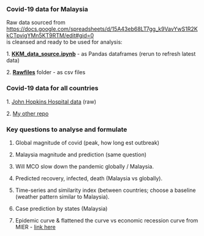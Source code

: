 ### Covid-19 data for Malaysia

Raw data sourced from https://docs.google.com/spreadsheets/d/15A43eb68LT7gg_k9VavYwS1R2KkCTpvigYMn5KT9RTM/edit#gid=0<br>
is cleansed and ready to be used for analysis:
<p>
  1. <b><a href="https://github.com/khairulomar/Covid-19-Malaysia/blob/master/KKM_data_source.ipynb">KKM_data_source.ipynb</a></b> - as Pandas dataframes (rerun to refresh latest data)
  <p>
    2. <b><a href="https://github.com/khairulomar/Covid-19-Malaysia/tree/master/rawfiles">Rawfiles</a></b> folder - as csv files

### Covid-19 data for all countries
<p>
1. <a href="https://github.com/CSSEGISandData/COVID-19/tree/master/csse_covid_19_data">John Hopkins Hospital data</a> (raw)
<p>
2. <a href="https://github.com/khairulomar/Covid-19">My other repo</a>

### Key questions to analyse and formulate

1. Global magnitude of covid (peak, how long est outbreak)

2. Malaysia magnitude and prediction (same question)

3. Will MCO slow down the pandemic globally / Malaysia.

3. Predicted recovery, infected, death (Malaysia vs globally).

4. Time-series and similarity index (between countries; choose a baseline (weather pattern similar to Malaysia).

5. Case prediction by states (Malaysia)

6. Epidemic curve & flattened the curve vs economic recession curve from MIER - <a href="https://github.com/khairulomar/Covid-19-Malaysia/blob/master/MIER_report.pdf">link here<a>
